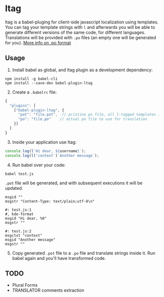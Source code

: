 # ltag
ltag is a babel-pluging for client-side javascript localization using templates.
You can tag your template strings with `l` and afterwards you will be able to generate different versions of the same code, for different languages.
Translations will be provided with `.po` files (an empty one will be generated for you).
[More info on .po format](http://pology.nedohodnik.net/doc/user/en_US/ch-poformat.html)

## Usage
1. Install babel as global, and ltag plugin as a development dependency:
```
npm install -g babel-cli
npm install --save-dev babel-plugin-ltag
```

2. Create a `.babelrc` file:
```javascript
{
  "plugins": [
    ["babel-plugin-ltag", {
      "pot": "file.pot",  // pristine po file, all l-tagged templates inside source are written here
      "po": "file.po"    // actual po file to use for translation
    }]
  ]
}
```

3. Inside your application use ltag:
```javascript
console.log(l`Hi dear, ${username}`);
console.log(l('context')`Another message`);
```

4. Run babel over your code:
```
babel test.js
```
`.pot` file will be generated, and with subsequent executions it will be updated.

```po
msgid ""
msgstr "Content-Type: text/plain;utf-8\n"

#: test.js:1
#, kde-format
msgid "Hi dear, %0"
msgstr ""

#: test.js:2
msgctxt "context"
msgid "Another message"
msgstr ""
```

5. Copy generated `.pot` file to a `.po` file and translate strings inside it. Run babel again and you'll have transformed code.

## TODO
* Plural Forms 
* TRANSLATOR comments extraction

